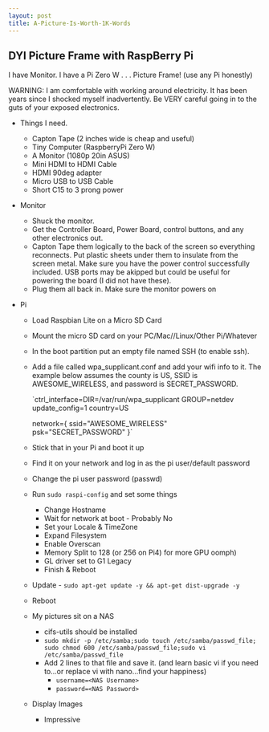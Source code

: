 ```yaml
---
layout: post
title: A-Picture-Is-Worth-1K-Words
---
```


## DYI Picture Frame with RaspBerry Pi

I have Monitor. I have a Pi Zero W . . . Picture Frame! (use any Pi honestly)

WARNING: I am comfortable with working around electricity. It has been years since I shocked myself inadvertently. Be VERY careful going in to the guts of your exposed electronics.

- Things I need.

  - Capton Tape (2 inches wide is cheap and useful)
  - Tiny Computer (RaspberryPi Zero W)
  - A Monitor (1080p 20in ASUS)
  - Mini HDMI to HDMI Cable
  - HDMI 90deg adapter
  - Micro USB to USB Cable
  - Short C15 to 3 prong power

- Monitor

  - Shuck the monitor.
  - Get the Controller Board, Power Board, control buttons, and any other electronics out.
  - Capton Tape them logically to the back of the screen so everything reconnects. Put plastic sheets under them to insulate from the screen metal. Make sure you have the power control successfully included. USB ports may be akipped but could be useful for powering the board (I did not have these).
  - Plug them all back in. Make sure the monitor powers on

- Pi

  - Load Raspbian Lite on a Micro SD Card

  - Mount the micro SD card on your PC/Mac//Linux/Other Pi/Whatever

  - In the boot partition put an empty file named SSH (to enable ssh).

  - Add a file called wpa_supplicant.conf and add your wifi info to it. The example below assumes the county is US, SSID is AWESOME_WIRELESS, and password is SECRET_PASSWORD.

    `ctrl_interface=DIR=/var/run/wpa_supplicant GROUP=netdev
    update_config=1
    country=US

    network={
     ssid="AWESOME_WIRELESS"
     psk="SECRET_PASSWORD"
    }`

  - Stick that in your Pi and boot it up

  - Find it on your network and log in as the pi user/default password

  - Change the pi user password (passwd)

  - Run `sudo raspi-config` and set some things

    - Change Hostname
    - Wait for network at boot - Probably No
    - Set your Locale & TimeZone
    - Expand Filesystem
    - Enable Overscan
    - Memory Split to 128 (or 256 on Pi4) for more GPU oomph)
    - GL driver set to G1 Legacy
    - Finish & Reboot

  - Update - `sudo apt-get update -y && apt-get dist-upgrade -y`

  - Reboot

  - My pictures sit on a NAS

    - cifs-utils should be installed
    - `sudo mkdir -p /etc/samba;sudo touch /etc/samba/passwd_file; sudo chmod 600 /etc/samba/passwd_file;sudo vi /etc/samba/passwd_file`
    - Add 2 lines to that file and save it. (and learn basic vi if you need to...or replace vi with nano...find your happiness)
      - `username=<NAS Username>`
      - `password=<NAS Password>`

  - Display Images

    - Impressive

